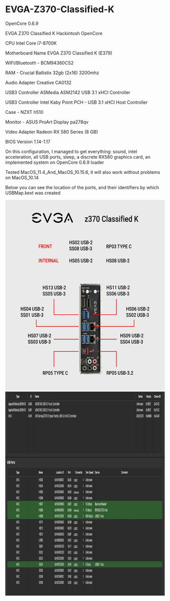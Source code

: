 # EVGA-Z370-Classified-K
OpenCore 0.6.9

EVGA Z370 Classified K Hackintosh OpenCore

CPU                   Intel Core i7-8700K

Motherboard Name  	  EVGA Z370 Classified K (E379)

WIFI/Bluetooth - BCM94360CS2

RAM - Crucial Ballistix 32gb (2x16) 3200mhz

Audio Adapter  	      Creative CA0132

USB3 Controller  	    ASMedia ASM2142 USB 3.1 xHCI Controller

USB3 Controller     	Intel Kaby Point PCH - USB 3.1 xHCI Host Controller

Case - NZXT h510

Monitor - ASUS ProArt Display pa278qv

Video Adapter       	Radeon RX 580 Series (8 GB)

BIOS Version  	      1.14-1.17


On this configuration, I managed to get everything: sound, intel acceleration, all USB ports, sleep, a discrete RX580 graphics card, an implemented system on OpenCore 0.6.9 loader

Tested MacOS_11.4_And_MacOS_10.15.6, it will also work without problems on MacOS_10.14

Below you can see the location of the ports, and their identifiers by which USBMap.kext was created

<img src="https://github.com/DmitriyyyyS/EVGA-Z370-Classified-K/blob/master/Other/USB-map.jpg" width="700" height="600"/>

<img src="https://github.com/DmitriyyyyS/EVGA-Z370-Classified-K/blob/master/Other/USB-1.jpg" width="1231" height="642"/>
